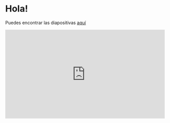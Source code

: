 # Hola!

Puedes encontrar las diapositivas [aquí](/docs/slides.html)

<style>
.resp-container {
    position: relative;
    overflow: hidden;
    padding-top: 56.25%;
}

.testiframe {
    position: absolute;
    top: 0;
    left: 0;
    width: 100%;
    height: 100%;
    border: 0;
}
</style>

<div class="resp-container">
    <iframe class="testiframe" src="https://https://noeliarico.github.io/devfestspain2020/slides.html">
      Fallback text here for unsupporting browsers, of which there are scant few.
    </iframe>
</div>